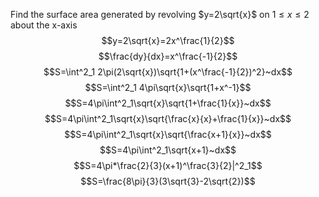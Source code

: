 Find the surface area generated by revolving $y=2\sqrt{x}$ on $1\leq x\leq 2$ about the x-axis
$$y=2\sqrt{x}=2x^\frac{1}{2}$$
$$\frac{dy}{dx}=x^\frac{-1}{2}$$
$$S=\int^2_1 2\pi(2\sqrt{x})\sqrt{1+(x^\frac{-1}{2})^2}~dx$$
$$S=\int^2_1 4\pi\sqrt{x}\sqrt{1+x^-1}$$
$$S=4\pi\int^2_1\sqrt{x}\sqrt{1+\frac{1}{x}}~dx$$
$$S=4\pi\int^2_1\sqrt{x}\sqrt{\frac{x}{x}+\frac{1}{x}}~dx$$
$$S=4\pi\int^2_1\sqrt{x}\sqrt{\frac{x+1}{x}}~dx$$
$$S=4\pi\int^2_1\sqrt{x+1}~dx$$
$$S=4\pi*\frac{2}{3}(x+1)^\frac{3}{2}|^2_1$$
$$S=\frac{8\pi}{3}(3\sqrt{3}-2\sqrt{2})$$